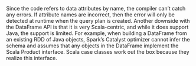 Since the code refers to data attributes by name, the compiler can’t catch any errors.
If attribute names are incorrect, then the error will only be detected at runtime when the query plan is created.
Another downside with the DataFrame API is that it is very Scala-centric, and while it does support Java, the support is limited. 
For example, when building a DataFrame from an existing RDD of Java objects, Spark’s Catalyst optimizer cannot infer the schema and assumes that any objects in the DataFrame implement the Scala Product interface.
Scala case classes work out the box because they realize this interface.